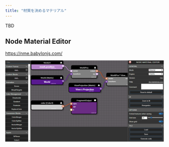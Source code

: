 ```yaml
---
title: "材質を決めるマテリアル"
---
```


TBD

## Node Material Editor

https://nme.babylonjs.com/

![Node Material Editor](/images/books/entering-babylonjs/materials/node_material_editor.png)

